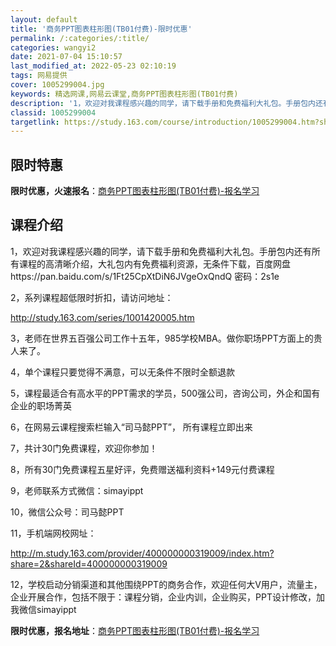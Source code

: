 ```yaml
---
layout: default
title: '商务PPT图表柱形图(TB01付费)-限时优惠'
permalink: /:categories/:title/
categories: wangyi2
date: 2021-07-04 15:10:57
last_modified_at: 2022-05-23 02:10:19
tags: 网易提供
cover: 1005299004.jpg
keywords: 精选网课,网易云课堂,商务PPT图表柱形图(TB01付费)
description: '1，欢迎对我课程感兴趣的同学，请下载手册和免费福利大礼包。手册包内还有所有课程的高清晰介绍，大礼包内有免费福利资源，无条'
classid: 1005299004
targetlink: https://study.163.com/course/introduction/1005299004.htm?share=1&shareId=1025206652&utm_campaign=share&utm_medium=iphoneShare&utm_source=&utm_u=1025206652
---
```


## 限时特惠

**限时优惠，火速报名**：[商务PPT图表柱形图(TB01付费)-报名学习](https://study.163.com/course/introduction/1005299004.htm?share=1&shareId=1025206652&utm_campaign=share&utm_medium=iphoneShare&utm_source=&utm_u=1025206652)

## 课程介绍

1，欢迎对我课程感兴趣的同学，请下载手册和免费福利大礼包。手册包内还有所有课程的高清晰介绍，大礼包内有免费福利资源，无条件下载，百度网盘https://pan.baidu.com/s/1Ft25CpXtDiN6JVgeOxQndQ 密码：2s1e



2，系列课程超低限时折扣，请访问地址：

http://study.163.com/series/1001420005.htm



3，老师在世界五百强公司工作十五年，985学校MBA。做你职场PPT方面上的贵人来了。



4，单个课程只要觉得不满意，可以无条件不限时全额退款



5，课程最适合有高水平的PPT需求的学员，500强公司，咨询公司，外企和国有企业的职场菁英



6，在网易云课程搜索栏输入“司马懿PPT”， 所有课程立即出来



7，共计30门免费课程，欢迎你参加！



8，所有30门免费课程五星好评，免费赠送福利资料+149元付费课程



9，老师联系方式微信：simayippt



10，微信公众号：司马懿PPT



11，手机端网校网址：

http://m.study.163.com/provider/400000000319009/index.htm?share=2&shareId=400000000319009



12，学校启动分销渠道和其他围绕PPT的商务合作，欢迎任何大V用户，流量主，企业开展合作，包括不限于：课程分销，企业内训，企业购买，PPT设计修改，加我微信simayippt

**限时优惠，报名地址**：[商务PPT图表柱形图(TB01付费)-报名学习](https://study.163.com/course/introduction/1005299004.htm?share=1&shareId=1025206652&utm_campaign=share&utm_medium=iphoneShare&utm_source=&utm_u=1025206652)

